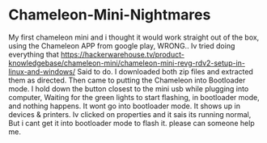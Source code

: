 # Chameleon-Mini-Nightmares
My first chameleon mini and i thought it would work straight out of the box, using the Chameleon APP from google play, WRONG.. Iv tried doing everything that https://hackerwarehouse.tv/product-knowledgebase/chameleon-mini/chameleon-mini-revg-rdv2-setup-in-linux-and-windows/    Said to do. I downloaded both zip files and extracted them as directed. Then came to putting the Chameleon into Bootloader mode. I hold down the button closest to the mini usb while plugging into computer, Waiting for the green lights to start flashing, in bootloader mode, and nothing happens. It wont go into bootloader mode. It shows up in devices &amp; printers. Iv clicked on properties and it sais its running normal, But i cant get it into bootloader mode to flash it. please can someone help me.
